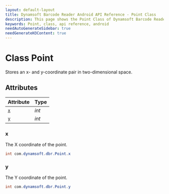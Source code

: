 ```yaml
---
layout: default-layout
title: Dynamsoft Barcode Reader Android API Reference - Point Class
description: This page shows the Point Class of Dynamsoft Barcode Reader for Android SDK.
keywords: Point, class, api reference, android
needAutoGenerateSidebar: true
needGenerateH3Content: true
---
```


# Class Point

Stores an x- and y-coordinate pair in two-dimensional space.

## Attributes
  
| Attribute | Type |
|---------- | ---- |
| [`x`](#x) | *int* |
| [`y`](#y) | *int* |

### x

The X coordinate of the point.

```java
int com.dynamsoft.dbr.Point.x
```

### y

The Y coordinate of the point.

```java
int com.dynamsoft.dbr.Point.y
```
